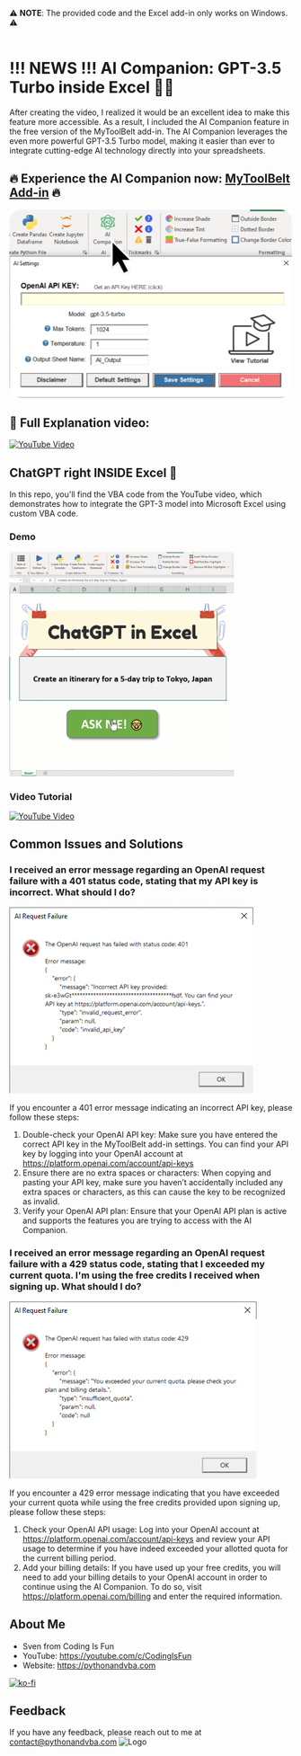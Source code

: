 ⚠️ **NOTE**: The provided code and the Excel add-in only works on Windows. ⚠️
<br/><br/>
# !!! NEWS !!! AI Companion: GPT-3.5 Turbo inside Excel 🤯🚀
After creating the video, I realized it would be an excellent idea to make this feature more accessible. As a result, I included the AI Companion feature in the free version of the MyToolBelt add-in. The AI Companion leverages the even more powerful GPT-3.5 Turbo model, making it easier than ever to integrate cutting-edge AI technology directly into your spreadsheets.

## 🔥 **Experience the AI Companion now: [MyToolBelt Add-in](https://pythonandvba.com/mytoolbelt)** 🔥

![AI Companion Demo](assets/ai_companion.png)

## 🎥 **Full Explanation video**:
[![YouTube Video](https://img.youtube.com/vi/fvGMq4Vy5Bk/0.jpg)](https://youtu.be/fvGMq4Vy5Bk)

## ChatGPT right INSIDE Excel 🤯
In this repo, you'll find the VBA code from the YouTube video, which demonstrates how to integrate the GPT-3 model into Microsoft Excel using custom VBA code.

### Demo
<img src="Demo_ChatGPT.gif" width="400" alt="Demo ChatGPT">

### Video Tutorial
[![YouTube Video](https://img.youtube.com/vi/-3otazH5crw/0.jpg)](https://youtu.be/-3otazH5crw)

## Common Issues and Solutions

### I received an error message regarding an OpenAI request failure with a 401 status code, stating that my API key is incorrect. What should I do? 
![Invalid API Key Error](assets/invalid_api_key.png)

If you encounter a 401 error message indicating an incorrect API key, please follow these steps:

1. Double-check your OpenAI API key: Make sure you have entered the correct API key in the MyToolBelt add-in settings. You can find your API key by logging into your OpenAI account at https://platform.openai.com/account/api-keys
2. Ensure there are no extra spaces or characters: When copying and pasting your API key, make sure you haven’t accidentally included any extra spaces or characters, as this can cause the key to be recognized as invalid.
3. Verify your OpenAI API plan: Ensure that your OpenAI API plan is active and supports the features you are trying to access with the AI Companion.

### I received an error message regarding an OpenAI request failure with a 429 status code, stating that I exceeded my current quota. I'm using the free credits I received when signing up. What should I do?
![Exceed Current Quota Error](assets/exceed_current_quota.png)

If you encounter a 429 error message indicating that you have exceeded your current quota while using the free credits provided upon signing up, please follow these steps:

1. Check your OpenAI API usage: Log into your OpenAI account at https://platform.openai.com/account/api-keys and review your API usage to determine if you have indeed exceeded your allotted quota for the current billing period.
2. Add your billing details: If you have used up your free credits, you will need to add your billing details to your OpenAI account in order to continue using the AI Companion. To do so, visit https://platform.openai.com/billing and enter the required information.


## About Me
- Sven from Coding Is Fun
- YouTube: https://youtube.com/c/CodingIsFun
- Website: https://pythonandvba.com

[![ko-fi](https://ko-fi.com/img/githubbutton_sm.svg)](https://ko-fi.com/X7X47Q0EG)

## Feedback
If you have any feedback, please reach out to me at contact@pythonandvba.com
![Logo](https://www.pythonandvba.com/banner-img)
